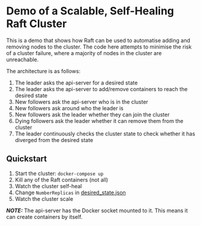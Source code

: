 # Demo of a Scalable, Self-Healing Raft Cluster

This is a demo that shows how Raft can be used to automatise adding and removing nodes to the cluster. The code here attempts to minimise the risk of a cluster failure, where a majority of nodes in the cluster are unreachable.

The architecture is as follows:

1. The leader asks the api-server for a desired state
2. The leader asks the api-server to add/remove containers to reach the desired state
3. New followers ask the api-server who is in the cluster
4. New followers ask around who the leader is
5. New followers ask the leader whether they can join the cluster
6. Dying followers ask the leader whether it can remove them from the cluster
7. The leader continuously checks the cluster state to check whether it has diverged from the desired state

## Quickstart

1. Start the cluster: `docker-compose up`
2. Kill any of the Raft containers (not all)
3. Watch the cluster self-heal
4. Change `NumberReplicas` in [desired_state.json](desired_state.json)
5. Watch the cluster scale

***NOTE:*** The api-server has the Docker socket mounted to it. This means it can create containers by itself.
